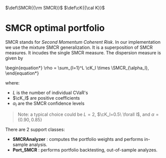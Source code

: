 [//]: <> (Latex definitions:)
$\def\SMCR{{\rm SMCR}}$
$\def\cK{{\cal K}}$

# SMCR optimal portfolio <a name="TOP">

SMCR stands for *Second Momentum Coherent Risk*.
In our implementation we use the
mixture SMCR generalization. It is a superposition of SMCR measures. It
incudes the single SMCR measure.
The dispersion measure is given by

\begin{equation*}
	\rho = \sum_{l=1}^L \cK_l \times \SMCR_{\alpha_l},
\end{equation*}

where:

* $L$ is the number of individual CVaR's
* $\cK_l$ are positive coefficients
* $\alpha_l$ are the SMCR confidence levels

> Note: a typical choice could be $L=2$, $\cK_l=0.5\ \forall l$, and
$\alpha=\{0.90, 0.85\}$

There are 2 support classes:

* **SMCRAnalyzer** : computes the portfolio weights and performs in-sample
analysis.
* **Port_SMCR** : performs portfolio backtesting, out-of-sample analyzes.
